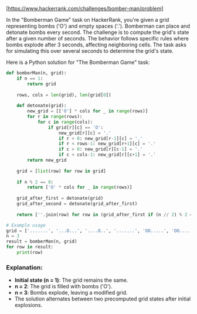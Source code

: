 
[https://www.hackerrank.com/challenges/bomber-man/problem] 

In the "Bomberman Game" task on HackerRank, you're given a grid representing bombs ('O') and empty spaces ('.'). Bomberman can place and detonate bombs every second. The challenge is to compute the grid's state after a given number of seconds. The behavior follows specific rules where bombs explode after 3 seconds, affecting neighboring cells. The task asks for simulating this over several seconds to determine the grid's state.


Here is a Python solution for "The Bomberman Game" task:

```python
def bomberMan(n, grid):
    if n == 1:
        return grid
    
    rows, cols = len(grid), len(grid[0])
    
    def detonate(grid):
        new_grid = [['O'] * cols for _ in range(rows)]
        for r in range(rows):
            for c in range(cols):
                if grid[r][c] == 'O':
                    new_grid[r][c] = '.'
                    if r > 0: new_grid[r-1][c] = '.'
                    if r < rows-1: new_grid[r+1][c] = '.'
                    if c > 0: new_grid[r][c-1] = '.'
                    if c < cols-1: new_grid[r][c+1] = '.'
        return new_grid
    
    grid = [list(row) for row in grid]
    
    if n % 2 == 0:
        return ['O' * cols for _ in range(rows)]
    
    grid_after_first = detonate(grid)
    grid_after_second = detonate(grid_after_first)
    
    return [''.join(row) for row in (grid_after_first if (n // 2) % 2 == 1 else grid_after_second)]

# Example usage
grid = ['.......', '...O...', '....O..', '.......', 'OO.....', 'OO.....']
n = 3
result = bomberMan(n, grid)
for row in result:
    print(row)
```

### Explanation:
- **Initial state (n = 1)**: The grid remains the same.
- **n = 2**: The grid is filled with bombs ('O').
- **n = 3**: Bombs explode, leaving a modified grid.
- The solution alternates between two precomputed grid states after initial explosions.
